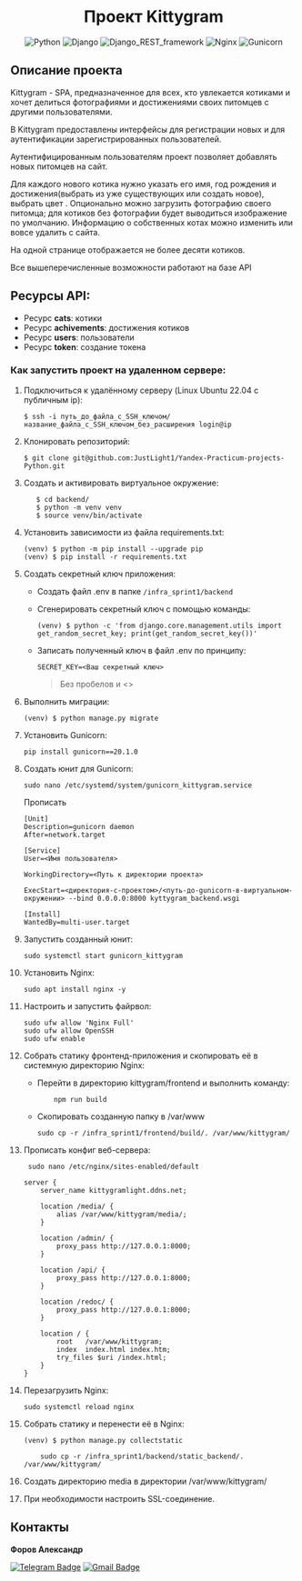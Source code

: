 <div align=center>

# Проект Kittygram

![Python](https://img.shields.io/badge/Python-3.9.10-blue)
![Django](https://img.shields.io/badge/Django-3.2.16-blue)
![Django_REST_framework](https://img.shields.io/badge/Django_REST_framework-3.12.4-blue)
![Nginx](https://img.shields.io/badge/Nginx-1.18.0-blue)
![Gunicorn](https://img.shields.io/badge/Gunicorn-20.1.0-blue)
</div>

## Описание проекта

Kittygram - SPA, предназначенное для всех, кто увлекается котиками и хочет делиться фотографиями и достижениями своих питомцев с другими пользователями.

В Kittygram предоставлены интерфейсы для регистрации новых и для аутентификации зарегистрированных пользователей.

Аутентифицированным пользователям проект позволяет добавлять новых питомцев на сайт.

Для каждого нового котика нужно указать его имя, год рождения и достижения(выбрать из уже существующих или создать новое), выбрать цвет . Опционально можно загрузить фотографию своего питомца; для котиков без фотографии будет выводиться изображение по умолчанию. Информацию о собственных котах можно изменить или вовсе удалить с сайта.

На одной странице отображается не более десяти котиков.

Все вышеперечисленные возможности работают на базе API

## Ресурсы API:
- Ресурс **cats**: котики
- Ресурс **achivements**: достижения котиков
- Ресурс **users**: пользователи
- Ресурс **token**: создание токена

### Как запустить проект на удаленном сервере:

1. Подключиться к удалённому серверу (Linux Ubuntu 22.04 с публичным ip):

   ```
   $ ssh -i путь_до_файла_с_SSH_ключом/название_файла_с_SSH_ключом_без_расширения login@ip
   ```

2. Клонировать репозиторий:
   ```
   $ git clone git@github.com:JustLight1/Yandex-Practicum-projects-Python.git
   ```

3. Cоздать и активировать виртуальное окружение:

   ```
      $ cd backend/
      $ python -m venv venv
      $ source venv/bin/activate
   ```

4. Установить зависимости из файла requirements.txt:

    ```
    (venv) $ python -m pip install --upgrade pip
    (venv) $ pip install -r requirements.txt
    ```
5. Создать секретный ключ приложения:

    * Создать файл .env в папке ```/infra_sprint1/backend```

    * Сгенерировать секретный ключ с помощью команды:

        ```
        (venv) $ python -c 'from django.core.management.utils import get_random_secret_key; print(get_random_secret_key())'
        ```

    *  Записать полученный ключ в файл .env по принципу:

        ```
        SECRET_KEY=<Ваш секретный ключ>
        ```
        > Без пробелов и <>

6. Выполнить миграции:

    ```
    (venv) $ python manage.py migrate
    ```

7. Установить Gunicorn:

    ```
    pip install gunicorn==20.1.0
    ```

8. Создать юнит для Gunicorn:

    ```
    sudo nano /etc/systemd/system/gunicorn_kittygram.service 
    ```
    Прописать
    ```
    [Unit]
    Description=gunicorn daemon 
    After=network.target 

    [Service]
    User=<Имя пользователя> 
    
    WorkingDirectory=<Путь к директории проекта>
    
    ExecStart=<директория-с-проектом>/<путь-до-gunicorn-в-виртуальном-окружении> --bind 0.0.0.0:8000 kyttygram_backend.wsgi
    
    [Install]
    WantedBy=multi-user.target
    ```

9. Запустить созданный юнит:

    ```
    sudo systemctl start gunicorn_kittygram     
    ```

10. Установить Nginx:

    ```
    sudo apt install nginx -y 
    ```

11. Настроить и запустить файрвол:

    ```
    sudo ufw allow 'Nginx Full'
    sudo ufw allow OpenSSH
    sudo ufw enable
    ```

12. Собрать статику фронтенд-приложения и скопировать её в системную директорию Nginx:

    * Перейти в директорию kittygram/frontend и выполнить команду:

        ```
            npm run build
        ```

    * Скопировать созданную папку в /var/www

        ```
        sudo cp -r /infra_sprint1/frontend/build/. /var/www/kittygram/ 
        ```

13. Прописать конфиг веб-сервера:

    ```
     sudo nano /etc/nginx/sites-enabled/default
    ```

    ```
    server {
        server_name kittygramlight.ddns.net;

        location /media/ {
            alias /var/www/kittygram/media/;
        }

        location /admin/ {
            proxy_pass http://127.0.0.1:8000;
        }
    
        location /api/ {
            proxy_pass http://127.0.0.1:8000;
        }
    
        location /redoc/ {
            proxy_pass http://127.0.0.1:8000;
        }
    
        location / {
            root   /var/www/kittygram;
            index  index.html index.htm;
            try_files $uri /index.html;
        }
    }
    ```

14. Перезагрузить Nginx:

    ```
    sudo systemctl reload nginx
    ```

15. Собрать статику и перенести её в Nginx:

    ```
    (venv) $ python manage.py collectstatic
    ```
    ```
        sudo cp -r /infra_sprint1/backend/static_backend/. /var/www/kittygram/
    ```

16. Cоздать директорию media в директории /var/www/kittygram/

17. При необходимости настроить SSL-соединение.


## Контакты
**Форов Александр** 

[![Telegram Badge](https://img.shields.io/badge/-Light_88-blue?style=social&logo=telegram&link=https://t.me/Light_88)](https://t.me/Light_88) [![Gmail Badge](https://img.shields.io/badge/forov.py@gmail.com-c14438?style=flat&logo=Gmail&logoColor=white&link=mailto:forov.py@gmail.com)](mailto:forov.py@gmail.com)
